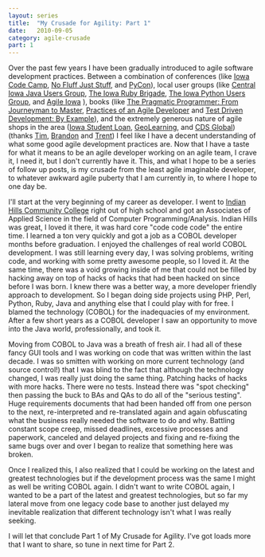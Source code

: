 ```yaml
---
layout: series
title:  "My Crusade for Agility: Part 1"
date:   2010-09-05
category: agile-crusade
part: 1
---
```


Over the past few years I have been gradually introduced to agile software
development practices. Between a combination of conferences (like [Iowa Code
Camp][iowacodecamp], [No Fluff Just Stuff][nfjs], and [PyCon][pycon]), local
user groups (like [Central Iowa Java Users Group][cijug], [The Iowa Ruby Brigade][iowaruby],
[The Iowa Python Users Group][pyowa], and [Agile Iowa][agileiowa] ), books
(like [The Pragmatic Programmer: From Journeyman to Master][pragprog],
[Practices of an Agile Developer][agileprac] and [Test Driven Development: By Example][tdd]),
and the extremely generous nature of agile shops in the area ([Iowa Student
Loan][isl], [GeoLearning][geo], and [CDS Global][cds]) (thanks [Tim][timander],
[Brandon][bcarlso] and [Trent][tohann]) I feel like I have a decent understanding
of what some good agile development practices are. Now that I have a taste for what
it means to be an agile developer working on an agile team, I crave it, I need it,
but I don't currently have it. This, and what I hope to be a series of follow up posts,
is my crusade from the least agile imaginable developer, to whatever awkward
agile puberty that I am currently in, to where I hope to one day be.


I'll start at the very beginning of my career as developer. I went to [Indian
Hills Community College][ihcc] right out of high school and got an Associates of
Applied Science in the field of Computer Programming/Analysis. Indian Hills
was great, I loved it there, it was hard core "code code code" the entire time.
I learned a ton very quickly and got a job as a COBOL developer months before
graduation. I enjoyed the challenges of real world COBOL development. I was
still learning every day, I was solving problems, writing code, and working
with some pretty awesome people, so I loved it. At the same time, there was
a void growing inside of me that could not be filled by hacking away on top
of hacks of hacks that had been hacked on since before I was born. I knew
there was a better way, a more developer friendly approach to development. So
I began doing side projects using PHP, Perl, Python, Ruby, Java and anything
else that I could play with for free. I blamed the technology (COBOL) for the
inadequacies of my environment. After a few short years as a COBOL developer I
saw an opportunity to move into the Java world, professionally, and took it.


Moving from COBOL to Java was a breath of fresh air. I had all of these
fancy GUI tools and I was working on code that was written within the
last decade. I was so smitten with working on more current technology (and
source control!) that I was blind to the fact that although the technology
changed, I was really just doing the same thing. Patching hacks of hacks with
more hacks. There were no tests. Instead there was "spot checking" then passing
the buck to BAs and QAs to do all of the "serious testing". Huge requirements
documents that had been handed off from one person to the next, re-interpreted
and re-translated again and again obfuscating what the business really needed
the software to do and why. Battling constant scope creep, missed deadlines,
excessive processes and paperwork, canceled and delayed projects and fixing
and re-fixing the same bugs over and over I began to realize that something
here was broken.


Once I realized this, I also realized that I could be working on the latest and
greatest technologies but if the development process was the same I might as
well be writing COBOL again. I didn't want to write COBOL again, I wanted to be
a part of the latest and greatest technologies, but so far my lateral move from
one legacy code base to another just delayed my inevitable realization that
different technology isn't what I was really seeking.


I will let that conclude Part 1 of My Crusade for Agility. I've got loads more
that I want to share, so tune in next time for Part 2.

[iowacodecamp]: http://iowacodecamp.com/
[nfjs]: http://www.nofluffjuststuff.com/
[pycon]: https://us.pycon.org/
[cijug]: http://cijug.net/
[iowaruby]: http://iowaruby.org/
[pyowa]: http://pyowa.org/
[agileiowa]: http://agileiowa.org/
[pragprog]: http://pragprog.com/the-pragmatic-programmer
[agileprac]: http://pragprog.com/book/pad/practices-of-an-agile-developer
[tdd]: http://www.amazon.com/Test-Driven-Development-By-Example/dp/0321146530
[isl]: http://www.studentloan.org/
[geo]: http://www.sumtotalsystems.com/
[cds]: http://www.cds-global.com/
[timander]: https://twitter.com/timander
[tohann]: https://twitter.com/tohann
[bcarlso]: https://twitter.com/bcarlso
[ihcc]: http://www.indianhills.edu/
